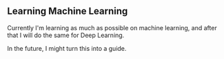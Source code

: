 ## Learning Machine Learning ##

Currently I'm learning as much as possible on machine learning, and after that I will do the same for Deep Learning.

In the future, I might turn this into a guide.
